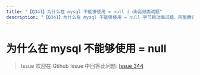 ```yaml
---
title: "【Q341】为什么在 mysql 不能够使用 = null | db高频面试题"
description: "【Q341】为什么在 mysql 不能够使用 = null 字节跳动面试题、阿里腾讯面试题、美团小米面试题。"
---
```


# 为什么在 mysql 不能够使用 = null

> Issue
> 欢迎在 Gtihub Issue 中回答此问题: [Issue 344](https://github.com/shfshanyue/Daily-Question/issues/344)
